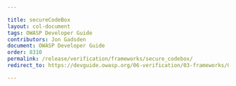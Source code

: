 ```yaml
---

title: secureCodeBox
layout: col-document
tags: OWASP Developer Guide
contributors: Jon Gadsden
document: OWASP Developer Guide
order: 8310
permalink: /release/verification/frameworks/secure_codebox/
redirect_to: https://devguide.owasp.org/06-verification/03-frameworks/01-secure-codebox/

---
```

